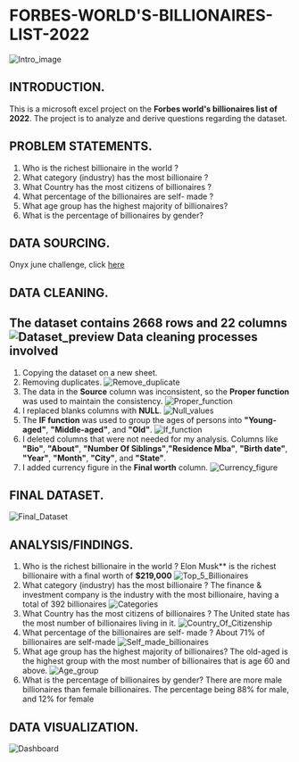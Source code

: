 # FORBES-WORLD'S-BILLIONAIRES-LIST-2022
![Intro_image](https://github.com/Temperance-Godwin/Forbes-world-billionaires-2022/assets/156975460/6b1c6980-f20b-43d6-b25e-ec66278e1312)

## INTRODUCTION.
This is a microsoft excel project on the **Forbes world's billionaires list of 2022**.
The project is to analyze and derive questions regarding the dataset.

## PROBLEM STATEMENTS.
1. Who is the richest billionaire in the world ?
2. What category (industry) has the most billionaire ?
3. What Country has the most citizens of billionaires ?
4. What percentage of the billionaires are self- made ?
5. What age group has the highest majority of billionaires?
6. What is the percentage of billionaires by gender?

## DATA SOURCING.
Onyx june challenge, click [here](https://onyxdata.co.uk/dataset_challenge/june-2022/)

## DATA CLEANING.
The dataset contains 2668 rows and 22 columns
![Dataset_preview](https://github.com/Temperance-Godwin/Forbes-world-billionaires-2022/assets/156975460/066502d1-caec-466e-a5ed-4d88705bbddd)
Data cleaning processes involved
---
1. Copying the dataset on a new sheet.
2. Removing duplicates.
![Remove_duplicate](https://github.com/Temperance-Godwin/Forbes-world-billionaires-2022/assets/156975460/fe9d851e-37e8-44aa-a8e8-68b771546f6a)
3. The data in the **Source** column was inconsistent, so the **Proper function** was used to maintain the consistency.
![Proper_function](https://github.com/Temperance-Godwin/Forbes-world-billionaires-2022/assets/156975460/32fe6a54-0439-424b-aa06-415b733b88c3)
4. I replaced blanks columns with **NULL**.
![Null_values](https://github.com/Temperance-Godwin/Forbes-world-billionaires-2022/assets/156975460/adc33961-f3d3-40bc-aa73-0ab3d04030bc)
5. The **IF function** was used to group the ages of persons into **"Young-aged"**, **"Middle-aged"**, and **"Old"**.
![If_function](https://github.com/Temperance-Godwin/Forbes-world-billionaires-2022/assets/156975460/04b877a7-3ecf-4c5e-8894-a6675afcce08)
6. I deleted columns that were not needed for my analysis. Columns like **"Bio"**, **"About"**, **"Number Of Siblings"**,**"Residence Mba"**, **"Birth date"**, **"Year"**, **"Month"**, **"City"**, and **"State"**.
7. I added currency figure in the **Final worth** column.
![Currency_figure](https://github.com/Temperance-Godwin/Forbes-world-billionaires-2022/assets/156975460/1af78412-b5fb-475e-9852-d94b6ea33b9e)

## FINAL DATASET.
![Final_Dataset](https://github.com/Temperance-Godwin/Forbes-world-billionaires-2022/assets/156975460/be1b8a46-dc6b-4926-a3f3-97ebd07ea7de)

## ANALYSIS/FINDINGS.
1. Who is the richest billionaire in the world ?
Elon Musk** is the richest billionaire with a final worth of **$219,000**
![Top_5_Billionaires](https://github.com/Temperance-Godwin/Forbes-world-billionaires-2022/assets/156975460/b64403da-b153-42ea-8887-4dec407f8b8e)
2. What category (industry) has the most billionaire ?
The finance & investment company is the industry with the most billionaire, having a total of 392 billionaires
![Categories](https://github.com/Temperance-Godwin/Forbes-world-billionaires-2022/assets/156975460/f6dc7f6d-d1b5-4f40-a785-a8315042d231)
3. What Country has the most citizens of billionaires ?
The United state has the most number of billionaires living in it.
![Country_Of_Citizenship](https://github.com/Temperance-Godwin/Forbes-world-billionaires-2022/assets/156975460/7071aaba-ff0e-458b-84b3-2c1bc7cdb4ce)
4. What percentage of the billionaires are self- made ?
About 71% of billionaires are self-made
![Self_made_billionaires](https://github.com/Temperance-Godwin/Forbes-world-billionaires-2022/assets/156975460/f2c3e3aa-2bfd-47b5-91f8-eadae6c9e108)  
5. What age group has the highest majority of billionaires?
The old-aged is the highest group with the most number of billionaires that is age 60 and above.
![Age_group](https://github.com/Temperance-Godwin/Forbes-world-billionaires-2022/assets/156975460/ace28cb3-51a1-42eb-b49f-2dff37547a42)
8. What is the percentage of billionaires by gender?
There are more male billionaires than female billionaires. The percentage being 88% for male, and 12% for female

## DATA VISUALIZATION.
![Dashboard](https://github.com/Temperance-Godwin/Forbes-world-billionaires-2022/assets/156975460/0c69bf0e-61c5-4487-95d6-1979bd005d59)
